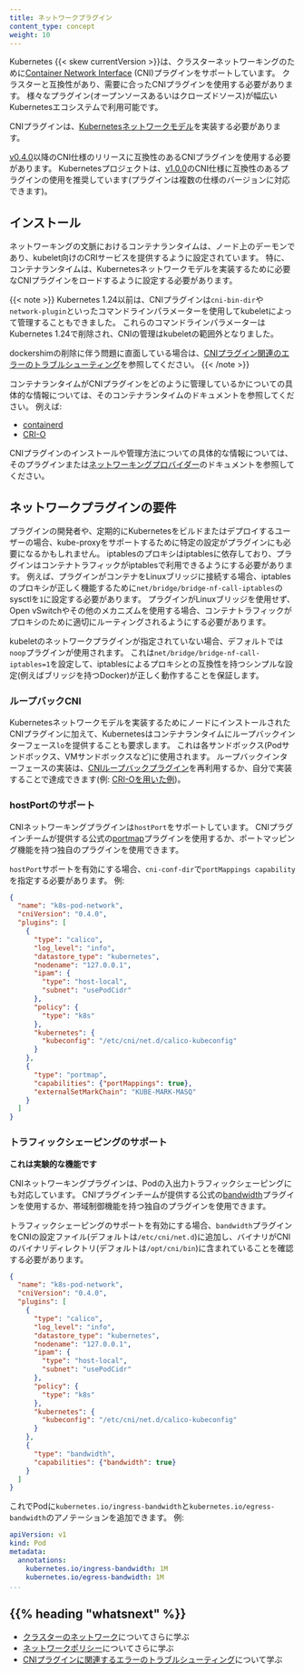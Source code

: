 ```yaml
---
title: ネットワークプラグイン
content_type: concept
weight: 10
---
```



<!-- overview -->

Kubernetes {{< skew currentVersion >}}は、クラスターネットワーキングのために[Container Network Interface](https://github.com/containernetworking/cni) (CNI)プラグインをサポートしています。
クラスターと互換性があり、需要に合ったCNIプラグインを使用する必要があります。
様々なプラグイン(オープンソースあるいはクローズドソース)が幅広いKubernetesエコシステムで利用可能です。

CNIプラグインは、[Kubernetesネットワークモデル](/ja/docs/concepts/services-networking/#the-kubernetes-network-model)を実装する必要があります。

[v0.4.0](https://github.com/containernetworking/cni/blob/spec-v0.4.0/SPEC.md)以降のCNI仕様のリリースに互換性のあるCNIプラグインを使用する必要があります。
Kubernetesプロジェクトは、[v1.0.0](https://github.com/containernetworking/cni/blob/spec-v1.0.0/SPEC.md)のCNI仕様に互換性のあるプラグインの使用を推奨しています(プラグインは複数の仕様のバージョンに対応できます)。

<!-- body -->

## インストール

ネットワーキングの文脈におけるコンテナランタイムは、ノード上のデーモンであり、kubelet向けのCRIサービスを提供するように設定されています。
特に、コンテナランタイムは、Kubernetesネットワークモデルを実装するために必要なCNIプラグインをロードするように設定する必要があります。

{{< note >}}
Kubernetes 1.24以前は、CNIプラグインは`cni-bin-dir`や`network-plugin`といったコマンドラインパラメーターを使用してkubeletによって管理することもできました。
これらのコマンドラインパラメーターはKubernetes 1.24で削除され、CNIの管理はkubeletの範囲外となりました。

dockershimの削除に伴う問題に直面している場合は、[CNIプラグイン関連のエラーのトラブルシューティング](/docs/tasks/administer-cluster/migrating-from-dockershim/troubleshooting-cni-plugin-related-errors/)を参照してください。
{{< /note >}}

コンテナランタイムがCNIプラグインをどのように管理しているかについての具体的な情報については、そのコンテナランタイムのドキュメントを参照してください。
例えば:

- [containerd](https://github.com/containerd/containerd/blob/main/script/setup/install-cni)
- [CRI-O](https://github.com/cri-o/cri-o/blob/main/contrib/cni/README.md)

CNIプラグインのインストールや管理方法についての具体的な情報については、そのプラグインまたは[ネットワーキングプロバイダー](/ja/docs/concepts/cluster-administration/networking/#how-to-implement-the-kubernetes-network-model)のドキュメントを参照してください。

## ネットワークプラグインの要件

プラグインの開発者や、定期的にKubernetesをビルドまたはデプロイするユーザーの場合、kube-proxyをサポートするために特定の設定がプラグインにも必要になるかもしれません。
iptablesのプロキシはiptablesに依存しており、プラグインはコンテナトラフィックがiptablesで利用できるようにする必要があります。
例えば、プラグインがコンテナをLinuxブリッジに接続する場合、iptablesのプロキシが正しく機能するために`net/bridge/bridge-nf-call-iptables`のsysctlを`1`に設定する必要があります。
プラグインがLinuxブリッジを使用せず、Open vSwitchやその他のメカニズムを使用する場合、コンテナトラフィックがプロキシのために適切にルーティングされるようにする必要があります。

kubeletのネットワークプラグインが指定されていない場合、デフォルトでは`noop`プラグインが使用されます。
これは`net/bridge/bridge-nf-call-iptables=1`を設定して、iptablesによるプロキシとの互換性を持つシンプルな設定(例えばブリッジを持つDocker)が正しく動作することを保証します。

### ループバックCNI

Kubernetesネットワークモデルを実装するためにノードにインストールされたCNIプラグインに加えて、Kubernetesはコンテナランタイムにループバックインターフェース`lo`を提供することも要求します。
これは各サンドボックス(Podサンドボックス、VMサンドボックスなど)に使用されます。
ループバックインターフェースの実装は、[CNIループバックプラグイン](https://github.com/containernetworking/plugins/blob/master/plugins/main/loopback/loopback.go)を再利用するか、自分で実装することで達成できます(例: [CRI-Oを用いた例](https://github.com/cri-o/ocicni/blob/release-1.24/pkg/ocicni/util_linux.go#L91))。

### hostPortのサポート

CNIネットワーキングプラグインは`hostPort`をサポートしています。
CNIプラグインチームが提供する公式の[portmap](https://github.com/containernetworking/plugins/tree/master/plugins/meta/portmap)プラグインを使用するか、ポートマッピング機能を持つ独自のプラグインを使用できます。

`hostPort`サポートを有効にする場合、`cni-conf-dir`で`portMappings capability`を指定する必要があります。
例:

```json
{
  "name": "k8s-pod-network",
  "cniVersion": "0.4.0",
  "plugins": [
    {
      "type": "calico",
      "log_level": "info",
      "datastore_type": "kubernetes",
      "nodename": "127.0.0.1",
      "ipam": {
        "type": "host-local",
        "subnet": "usePodCidr"
      },
      "policy": {
        "type": "k8s"
      },
      "kubernetes": {
        "kubeconfig": "/etc/cni/net.d/calico-kubeconfig"
      }
    },
    {
      "type": "portmap",
      "capabilities": {"portMappings": true},
      "externalSetMarkChain": "KUBE-MARK-MASQ"
    }
  ]
}
```

### トラフィックシェーピングのサポート

**これは実験的な機能です**

CNIネットワーキングプラグインは、Podの入出力トラフィックシェーピングにも対応しています。
CNIプラグインチームが提供する公式の[bandwidth](https://github.com/containernetworking/plugins/tree/master/plugins/meta/bandwidth)プラグインを使用するか、帯域制御機能を持つ独自のプラグインを使用できます。

トラフィックシェーピングのサポートを有効にする場合、`bandwidth`プラグインをCNIの設定ファイル(デフォルトは`/etc/cni/net.d`)に追加し、バイナリがCNIのバイナリディレクトリ(デフォルトは`/opt/cni/bin`)に含まれていることを確認する必要があります。

```json
{
  "name": "k8s-pod-network",
  "cniVersion": "0.4.0",
  "plugins": [
    {
      "type": "calico",
      "log_level": "info",
      "datastore_type": "kubernetes",
      "nodename": "127.0.0.1",
      "ipam": {
        "type": "host-local",
        "subnet": "usePodCidr"
      },
      "policy": {
        "type": "k8s"
      },
      "kubernetes": {
        "kubeconfig": "/etc/cni/net.d/calico-kubeconfig"
      }
    },
    {
      "type": "bandwidth",
      "capabilities": {"bandwidth": true}
    }
  ]
}
```

これでPodに`kubernetes.io/ingress-bandwidth`と`kubernetes.io/egress-bandwidth`のアノテーションを追加できます。
例:

```yaml
apiVersion: v1
kind: Pod
metadata:
  annotations:
    kubernetes.io/ingress-bandwidth: 1M
    kubernetes.io/egress-bandwidth: 1M
...
```

## {{% heading "whatsnext" %}}

- [クラスターのネットワーク](/ja/docs/concepts/cluster-administration/networking/)についてさらに学ぶ
- [ネットワークポリシー](/ja/docs/concepts/services-networking/network-policies/)についてさらに学ぶ
- [CNIプラグインに関連するエラーのトラブルシューティング](/docs/tasks/administer-cluster/migrating-from-dockershim/troubleshooting-cni-plugin-related-errors/)について学ぶ
